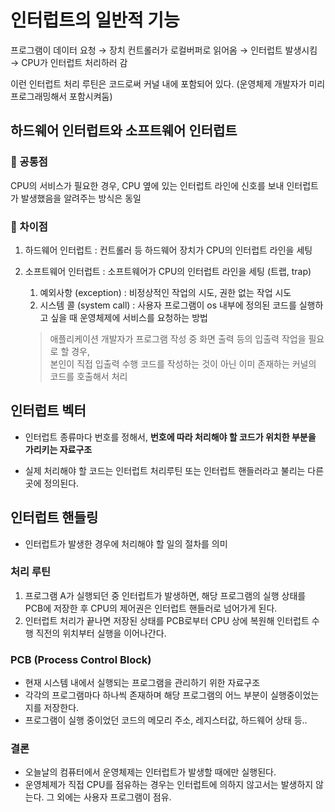 # 인터럽트의 일반적 기능

프로그램이 데이터 요청 → 장치 컨트롤러가 로컬버퍼로 읽어옴 → 인터럽트 발생시킴 → CPU가 인터럽트 처리하러 감

이런 인터럽트 처리 루틴은 코드로써 커널 내에 포함되어 있다. (운영체제 개발자가 미리 프로그래밍해서 포함시켜둠)

## 하드웨어 인터럽트와 소프트웨어 인터럽트
### 🎅 공통점
CPU의 서비스가 필요한 경우, CPU 옆에 있는 인터럽트 라인에 신호를 보내 인터럽트가 발생했음을 알려주는 방식은 동일
### 🎅 차이점
1. 하드웨어 인터럽트 : 컨트롤러 등 하드웨어 장치가 CPU의 인터럽트 라인을 세팅
2. 소프트웨어 인터럽트 : 소프트웨어가 CPU의 인터럽트 라인을 세팅 (트랩, trap)
    1. 예외사항 (exception) : 비정상적인 작업의 시도, 권한 없는 작업 시도
    2. 시스템 콜 (system call) : 사용자 프로그램이 os 내부에 정의된 코드를 실행하고 싶을 때 운영체제에 서비스를 요청하는 방법
    
    > 애플리케이션 개발자가 프로그램 작성 중 화면 출력 등의 입출력 작업을 필요로 할 경우, <br>
    > 본인이 직접 입출력 수행 코드를 작성하는 것이 아닌 이미 존재하는 커널의 코드를 호출해서 처리

## 인터럽트 벡터
- 인터럽트 종류마다 번호를 정해서, __번호에 따라 처리해야 할 코드가 위치한 부분을 가리키는 자료구조__

- 실제 처리해야 할 코드는 인터럽트 처리루틴 또는 인터럽트 핸들러라고 불리는 다른 곳에 정의된다.

## 인터럽트 핸들링
- 인터럽트가 발생한 경우에 처리해야 할 일의 절차를 의미

### 처리 루틴
1. 프로그램 A가 실행되던 중 인터럽트가 발생하면, 해당 프로그램의 실행 상태를 PCB에 저장한 후 CPU의 제어권은 인터럽트 핸들러로 넘어가게 된다.
2. 인터럽트 처리가 끝나면 저장된 상태를 PCB로부터 CPU 상에 복원해 인터럽트 수행 직전의 위치부터 실행을 이어나간다.

### PCB (Process Control Block)
- 현재 시스템 내에서 실행되는 프로그램을 관리하기 위한 자료구조
- 각각의 프로그램마다 하나씩 존재하며 해당 프로그램의 어느 부분이 실행중이었는지를 저장한다.
- 프로그램이 실행 중이었던 코드의 메모리 주소, 레지스터값, 하드웨어 상태 등..

### 결론
- 오늘날의 컴퓨터에서 운영체제는 인터럽트가 발생할 때에만 실행된다.
- 운영체제가 직접 CPU를 점유하는 경우는 인터럽트에 의하지 않고서는 발생하지 않는다. 그 외에는 사용자 프로그램이 점유.
